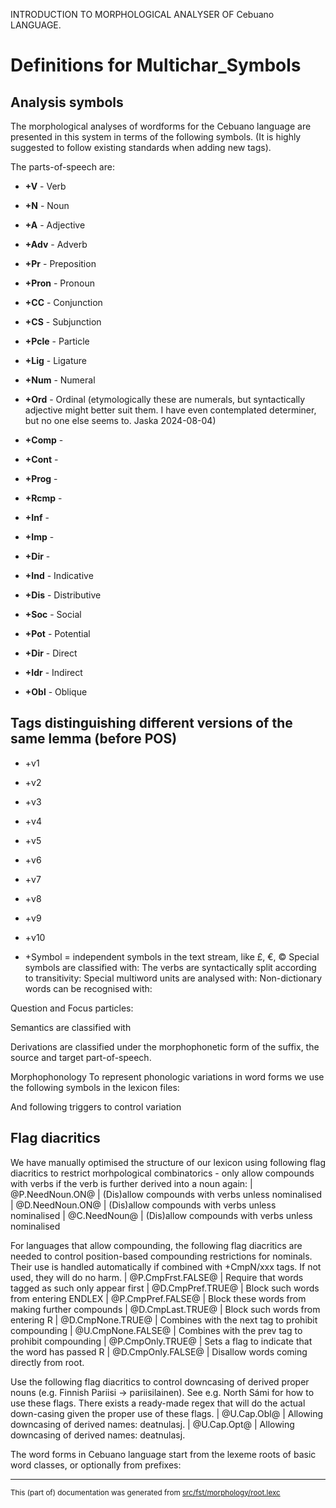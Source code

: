 
INTRODUCTION TO MORPHOLOGICAL ANALYSER OF Cebuano LANGUAGE.

# Definitions for Multichar_Symbols

## Analysis symbols
The morphological analyses of wordforms for the Cebuano
language are presented in this system in terms of the following symbols.
(It is highly suggested to follow existing standards when adding new tags).

The parts-of-speech are:
* **+V** -  Verb
* **+N** -  Noun
* **+A** -  Adjective
* **+Adv** -  Adverb
* **+Pr** -  Preposition
* **+Pron** -  Pronoun
* **+CC** -  Conjunction
* **+CS** -  Subjunction
* **+Pcle** -  Particle
* **+Lig** -  Ligature
* **+Num** - Numeral
* **+Ord** - Ordinal (etymologically these are numerals, but syntactically adjective might better suit them. I have even contemplated determiner, but no one else seems to. Jaska 2024-08-04)

* **+Comp** - 
* **+Cont** - 
* **+Prog** - 
* **+Rcmp** - 
* **+Inf** - 
* **+Imp** - 

* **+Dir** - 

* **+Ind** - Indicative
* **+Dis** - Distributive
* **+Soc** - Social
* **+Pot** - Potential

* **+Dir** - Direct
* **+Idr** - Indirect
* **+Obl** - Oblique

## Tags distinguishing different versions of the same lemma (before POS)
* +v1
* +v2
* +v3
* +v4
* +v5
* +v6
* +v7
* +v8
* +v9
* +v10

* +Symbol = independent symbols in the text stream, like £, €, ©
Special symbols are classified with:
The verbs are syntactically split according to transitivity:
Special multiword units are analysed with:
Non-dictionary words can be recognised with:

Question and Focus particles:

Semantics are classified with

Derivations are classified under the morphophonetic form of the suffix, the
source and target part-of-speech.

Morphophonology
To represent phonologic variations in word forms we use the following
symbols in the lexicon files:

And following triggers to control variation

## Flag diacritics
We have manually optimised the structure of our lexicon using following
flag diacritics to restrict morhpological combinatorics - only allow compounds
with verbs if the verb is further derived into a noun again:
|  @P.NeedNoun.ON@ | (Dis)allow compounds with verbs unless nominalised
|  @D.NeedNoun.ON@ | (Dis)allow compounds with verbs unless nominalised
|  @C.NeedNoun@ | (Dis)allow compounds with verbs unless nominalised

For languages that allow compounding, the following flag diacritics are needed
to control position-based compounding restrictions for nominals. Their use is
handled automatically if combined with +CmpN/xxx tags. If not used, they will
do no harm.
|  @P.CmpFrst.FALSE@ | Require that words tagged as such only appear first
|  @D.CmpPref.TRUE@ | Block such words from entering ENDLEX
|  @P.CmpPref.FALSE@ | Block these words from making further compounds
|  @D.CmpLast.TRUE@ | Block such words from entering R
|  @D.CmpNone.TRUE@ | Combines with the next tag to prohibit compounding
|  @U.CmpNone.FALSE@ | Combines with the prev tag to prohibit compounding
|  @P.CmpOnly.TRUE@ | Sets a flag to indicate that the word has passed R
|  @D.CmpOnly.FALSE@ | Disallow words coming directly from root.

Use the following flag diacritics to control downcasing of derived proper
nouns (e.g. Finnish Pariisi -> pariisilainen). See e.g. North Sámi for how to use
these flags. There exists a ready-made regex that will do the actual down-casing
given the proper use of these flags.
|  @U.Cap.Obl@ | Allowing downcasing of derived names: deatnulasj.
|  @U.Cap.Opt@ | Allowing downcasing of derived names: deatnulasj.

The word forms in Cebuano language start from the lexeme roots of basic
word classes, or optionally from prefixes:

* * *

<small>This (part of) documentation was generated from [src/fst/morphology/root.lexc](https://github.com/giellalt/lang-ceb/blob/main/src/fst/morphology/root.lexc)</small>
